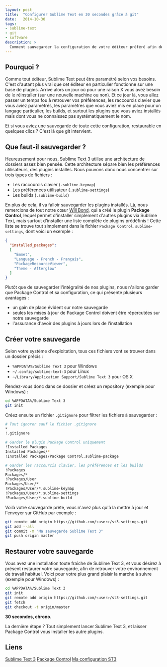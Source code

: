 ```yaml
---
layout: post
title:  "Configurer Sublime Text en 30 secondes grâce à git"
date:   2014-10-30
tags:
- sublime-text
- git
- software
description: >
  Comment sauvegarder la configuration de votre éditeur préféré afin de la restaurer en 30 secondes grâce à git ?
---
```


## Pourquoi ?

Comme tout éditeur, Sublime Text peut être paramétré selon vos besoins. C'est d'autant plus vrai que cet éditeur en particulier fonctionne sur une base de plugins. Arrive alors un jour où pour une raison X vous avez besoin de le réinstaller (sur une nouvelle machine ou non). Et ce jour là, vous allez passer un temps fou à retrouver vos préférences, les raccourcis clavier que vous aviez paramétrés, les paramètres que vous aviez mis en place pour un langage particulier, les builds, et surtout les plugins que vous aviez installés mais dont vous ne connaissez pas systématiquement le nom.

Et si vous aviez une sauvegarde de toute cette configuration, restaurable en quelques clics ?
C'est là que git intervient.

## Que faut-il sauvegarder ?

Heureusement pour nous, Sublime Text 3 utilise une architecture de dossiers assez bien pensée. Cette architecture sépare bien les préférences utilisateurs, des plugins installés. Nous pouvons donc nous concentrer sur trois types de fichiers :

- Les raccourcis clavier (`.sublime-keymap`)
- Les préférences utilisateur (`.sublime-settings`)
- Les builds (`.sublime-build`)

En plus de cela, il va falloir sauvegarder les plugins installés. Là, nous remercions de tout notre cœur [Will Bond](https://wbond.net/), qui a créé le plugin **Package Control**, lequel permet d'installer simplement d'autres plugins via Sublime Text, mais surtout d'installer une liste complète de plugins prédéfinis ! Cette liste se trouve tout simplement dans le fichier `Package Control.sublime-settings`, dont voici un exemple :

```json
{
  "installed_packages":
  [
    "Emmet",
    "Language - French - Français",
    "PackageResourceViewer",
    "Theme - Afterglow"
  ]
}
```

Plutôt que de sauvegarder l'intégralité de nos plugins, nous n'allons garder que Package Control et sa configuration, ce qui présente plusieurs avantages :

- un gain de place évident sur notre sauvegarde
- seules les mises à jour de Package Control doivent être répercutées sur notre sauvegarde
- l'assurance d'avoir des plugins à jours lors de l'installation

## Créer votre sauvegarde

Selon votre système d'exploitation, tous ces fichiers vont se trouver dans un dossier précis :

- `%APPDATA%/Sublime Text 3` pour Windows
- `~/.config/sublime-text-3` pour Linux
- `~/Library/Application Support/Sublime Text 3` pour OS X

Rendez-vous donc dans ce dossier et créez un repository (exemple pour Windows) :

```sh
cd %APPDATA%/Sublime Text 3
git init
```

Créez ensuite un fichier `.gitignore` pour filtrer les fichiers à sauvegarder :

```sh
# Tout ignorer sauf le fichier .gitignore
*
!.gitignore

# Garder le plugin Package Control uniquement
!Installed Packages
Installed Packages/*
!Installed Packages/Package Control.sublime-package

# Garder les raccourcis clavier, les préférences et les builds
!Packages
Packages/*
!Packages/User
Packages/User/*
!Packages/User/*.sublime-keymap
!Packages/User/*.sublime-settings
!Packages/User/*.sublime-build
```

Voilà votre sauvegarde prête, vous n'avez plus qu'à la mettre à jour et l'envoyer sur GitHub par exemple :

```sh
git remote add origin https://github.com/<user>/st3-settings.git
git add --all
git commit -m "Ma sauvegarde Sublime Text 3"
git push origin master
```

## Restaurer votre sauvegarde

Vous avez une installation toute fraîche de Sublime Text 3, et vous désirez à présent restaurer votre sauvegarde, afin de retrouver votre environnement de travail habituel. Voici pour votre plus grand plaisir la marche à suivre (exemple pour Windows) :

```sh
cd %APPDATA%/Sublime Text 3
git init
git remote add origin https://github.com/<user>/st3-settings.git
git fetch
git checkout -t origin/master
```

**30 secondes, chrono.**

La dernière étape ? Tout simplement lancer Sublime Text 3, et laisser Package Control vous installer les autre plugins.

## Liens

[Sublime Text 3](https://www.sublimetext.com/3)
[Package Control](https://sublime.wbond.net/)
[Ma configuration ST3](https://github.com/zessx/st3-settings)
